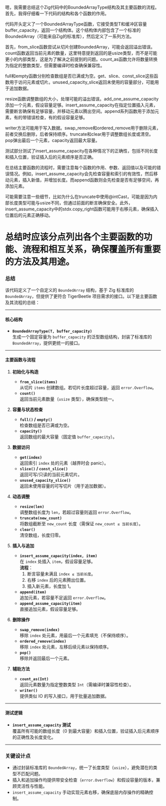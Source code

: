 嗯，我需要总结这个Zig代码中的BoundedArrayType结构及其主要函数的流程。首先，我得仔细看一下代码的结构和各个函数的作用。

代码开头定义了一个BoundedArrayType函数，它接受类型T和缓冲区容量buffer_capacity，返回一个结构体。这个结构体内部包含了一个标准的BoundedArray（可能来自Zig的标准库），然后定义了一系列方法。

首先，from_slice函数尝试从切片创建BoundedArray，可能会返回溢出错误。count函数返回当前元素的数量，这里特意提到返回的是usize类型，而不是可能更小的内部类型，这是为了解决之前提到的问题。count_as函数允许将数量转换为指定的整数类型，但需要编译时检查确保兼容性。

full和empty函数分别检查数组是否已满或为空。get、slice、const_slice这些函数用于访问元素或切片。unused_capacity_slice返回未使用的容量部分，可能用于追加数据。

resize函数调整数组的大小，处理可能的溢出错误。add_one_assume_capacity添加一个元素，假设容量足够。insert_assume_capacity在指定位置插入元素，需要断言确保有足够容量，并移动元素以腾出空间。append系列函数用于添加元素，有的带错误检查，有的假设容量足够。

writer方法可能用于写入数据。swap_remove和ordered_remove用于删除元素，前者交换后删除，后者保持顺序。truncate和clear用于调整数组长度或清空。pop弹出最后一个元素，capacity返回最大容量。

测试部分测试了insert_assume_capacity在各种情况下的正确性，包括不同长度和插入位置，验证插入后的元素顺序是否正确。

在总结主要函数的流程时，需要注意每个函数的作用、参数、返回值以及可能的错误情况。例如，insert_assume_capacity会先检查容量和索引的有效性，然后移动元素，插入新值，并增加长度。而append函数则会先检查是否有足够空间，再添加元素。

可能需要注意一些细节，比如为什么在truncate中使用@intCast，可能是因为内部长度类型可能与usize不同，但通过前面的断言确保安全。此外，insert_assume_capacity中的stdx.copy_right函数可能用于右移元素，确保插入位置后的元素正确移动。

总结时应该分点列出各个主要函数的功能、流程和相互关系，确保覆盖所有重要的方法及其用途。
================================================
### 总结

该代码定义了一个自定义的 `BoundedArray` 结构，基于 Zig 标准库的 `BoundedArray`，但提供了更符合 TigerBeetle 项目需求的接口。以下是主要函数及其流程的总结：

---

#### **核心结构**
- **`BoundedArrayType(T, buffer_capacity)`**  
  生成一个固定容量为 `buffer_capacity` 的泛型数组结构，封装了标准库的 `BoundedArray`，提供更统一的接口。

---

#### **主要函数与流程**

1. **初始化与构造**
   - **`from_slice(items)`**  
     从切片 `items` 创建数组。若切片长度超过容量，返回 `error.Overflow`。
   - **`count()`**  
     返回当前元素数量（`usize` 类型），确保类型统一。

2. **容量与状态检查**
   - **`full()` / `empty()`**  
     检查数组是否已满或为空。
   - **`capacity()`**  
     返回数组的最大容量（固定值 `buffer_capacity`）。

3. **数据访问**
   - **`get(index)`**  
     返回索引 `index` 处的元素（越界时会 panic）。
   - **`slice()` / `const_slice()`**  
     返回可写/只读的当前元素切片。
   - **`unused_capacity_slice()`**  
     返回未使用容量的可写切片（用于追加数据）。

4. **动态调整**
   - **`resize(len)`**  
     调整数组长度为 `len`，若超过容量则返回 `error.Overflow`。
   - **`truncate(new_count)`**  
     将数组截断至 `new_count` 长度（需保证 `new_count ≤ 当前长度`）。
   - **`clear()`**  
     清空数组，长度归零。

5. **插入与追加**
   - **`insert_assume_capacity(index, item)`**  
     在 `index` 处插入 `item`，假设容量足够。  
     **流程**：  
     1. 断言容量未满且 `index ≤ 当前长度`。  
     2. 右移 `index` 后的元素腾出位置。  
     3. 插入新元素，长度加 1。
   - **`append(item)`**  
     追加元素，若容量不足返回 `error.Overflow`。  
   - **`append_assume_capacity(item)`**  
     直接追加元素，假设容量足够。

6. **删除操作**
   - **`swap_remove(index)`**  
     移除 `index` 处元素，用最后一个元素填充（不保持顺序）。  
   - **`ordered_remove(index)`**  
     移除 `index` 处元素，左移后续元素以保持顺序。  
   - **`pop()`**  
     移除并返回最后一个元素。

7. **辅助方法**
   - **`count_as(Int)`**  
     返回元素数量为指定整数类型 `Int`（需编译时兼容性检查）。  
   - **`writer()`**  
     提供类似 IO 的写入接口，用于批量追加数据。

---

#### **测试逻辑**
- **`insert_assume_capacity` 测试**  
  覆盖所有可能的数组长度（0 到最大容量）和插入位置，验证插入后元素顺序的正确性及长度变化。

---

### 关键设计点
- 通过封装标准库的 `BoundedArray`，统一了长度类型（`usize`），避免潜在的类型不匹配问题。
- 插入和追加操作均提供带安全检查（`error.Overflow`）和假设容量的版本，兼顾灵活性与性能。
- `insert_assume_capacity` 手动实现元素右移，确保底层内存操作的精确控制。